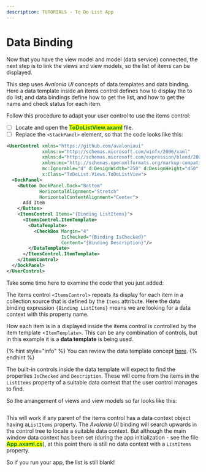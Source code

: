 ```yaml
---
description: TUTORIALS - To Do List App
---
```


# Data Binding

Now that you have the view model and model (data service) connected, the next step is to link the views and view models, so the list of items can be displayed.

This step uses _Avalonia UI_ concepts of data templates and data binding. Here a data template inside an items control defines how to display the to do list; and data bindings define how to get the list, and how to get the name and check status for each item.&#x20;

Follow this procedure to adapt your user control to use the items control:

* [ ] Locate and open the <mark style="color:green;">**ToDoListView.axaml**</mark> file.
* [ ] Replace the `<StackPanel>` element, so that the code looks like this:

```xml
<UserControl xmlns="https://github.com/avaloniaui"
             xmlns:x="http://schemas.microsoft.com/winfx/2006/xaml"
             xmlns:d="http://schemas.microsoft.com/expression/blend/2008"
             xmlns:mc="http://schemas.openxmlformats.org/markup-compatibility/2006"
             mc:Ignorable="d" d:DesignWidth="250" d:DesignHeight="450"
             x:Class="ToDoList.Views.ToDoListView">
  <DockPanel>
    <Button DockPanel.Dock="Bottom"
            HorizontalAlignment="Stretch"
            HorizontalContentAlignment="Center">
      Add Item
    </Button>
    <ItemsControl Items="{Binding ListItems}">
      <ItemsControl.ItemTemplate>
        <DataTemplate>
          <CheckBox Margin="4"
                    IsChecked="{Binding IsChecked}"
                    Content="{Binding Description}"/>
        </DataTemplate>
      </ItemsControl.ItemTemplate>
    </ItemsControl>
  </DockPanel>
</UserControl>
```

Take some time here to examine the code that you just added: &#x20;

The items control `<ItemsControl>` repeats its display for each item in a collection source that is defined by the `Items` attribute. Here the data binding expression `{Binding ListItems}` means we are looking for a data context with this property name.&#x20;

How each item is in a displayed inside the items control is controlled by the item template <`ItemTemplate>`. This can be any combination of controls, but in this example it is a **data template** is being used.

{% hint style="info" %}
You can review the data template concept [here](../../concepts/templates/).
{% endhint %}

The built-in controls inside the data template will expect to find the properties `IsChecked` and `Description`. These will come from the items in the `ListItems` property of a suitable data context that the user control manages to find.

So the arrangement of views and view models so far looks like this:

<div style={{textAlign: 'center'}}>
  <img src="../../.gitbook/assets/image (7) (3).png" alt=""/>
</div>

This will work if any parent of the items control has a data context object having  a`ListItems` property. The _Avalonia UI_ binding will search upwards in the control tree to locate a suitable data context. But although the main window data context has been set (during the app initialization - see the file <mark style="color:green;">**App.axaml.cs**</mark>), at this point there is still no data context with a `ListItems` property.&#x20;

So if you run your app, the list is still blank!

<div style={{textAlign: 'center'}}>
  <img src="../../.gitbook/assets/image (42) (2).png" alt=""/>
</div>
